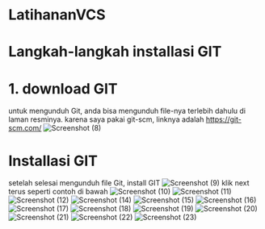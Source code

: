 # LatihananVCS
# Langkah-langkah installasi GIT
# 1. download GIT 
untuk mengunduh Git, anda bisa mengunduh file-nya terlebih dahulu di laman resminya. karena saya pakai git-scm, linknya adalah https://git-scm.com/
![Screenshot (8)](https://user-images.githubusercontent.com/90132092/137739117-c6720d3b-0c23-4c10-96d8-7001739931a5.png)
# Installasi GIT
setelah selesai mengunduh file Git, install GIT
![Screenshot (9)](https://user-images.githubusercontent.com/90132092/137740336-f5ef00d6-7231-4fd3-a7fe-4ae7b41136a8.png)
klik next terus seperti contoh di bawah
![Screenshot (10)](https://user-images.githubusercontent.com/90132092/137740725-cfed336c-c09a-4c87-a378-86d8ee527991.png)
![Screenshot (11)](https://user-images.githubusercontent.com/90132092/137740757-ea18efd3-8f9c-4e68-b00b-47a80e6cfaf3.png)
![Screenshot (12)](https://user-images.githubusercontent.com/90132092/137740793-54048d5b-3d6f-4326-b650-4cb649665b00.png)
![Screenshot (14)](https://user-images.githubusercontent.com/90132092/137740824-55401811-dcaa-4553-840a-6485749a19d2.png)
![Screenshot (15)](https://user-images.githubusercontent.com/90132092/137740852-0ca51bee-def0-4457-b33b-c15c8c0b8c26.png)
![Screenshot (16)](https://user-images.githubusercontent.com/90132092/137740865-6ebd8612-63a6-4220-9ebe-61b577d865a9.png)
![Screenshot (17)](https://user-images.githubusercontent.com/90132092/137740885-359cefa2-c13f-470e-97f2-56c7486a7be1.png)
![Screenshot (18)](https://user-images.githubusercontent.com/90132092/137740910-7ad6ddad-b831-4a47-afc4-0fdac568ce1b.png)
![Screenshot (19)](https://user-images.githubusercontent.com/90132092/137740941-9f4d12a9-4596-4ed2-abd0-65326db0bbfa.png)
![Screenshot (20)](https://user-images.githubusercontent.com/90132092/137740966-359113ce-f4de-4158-b915-d9063b41a30b.png)
![Screenshot (21)](https://user-images.githubusercontent.com/90132092/137740985-b998fdaf-cf28-460f-bfd2-4f63f0934e41.png)
![Screenshot (22)](https://user-images.githubusercontent.com/90132092/137741020-be6a7de0-1064-4280-a86a-3be1ed35c33a.png)
![Screenshot (23)](https://user-images.githubusercontent.com/90132092/137741062-69b7d583-f52f-46dd-aebb-991e68c7bf81.png)
